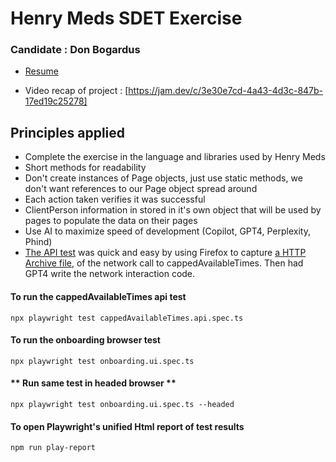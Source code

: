 
# Henry Meds SDET Exercise


### Candidate : Don Bogardus
- [Resume](Resume_Don_Bogardus.pdf)

- Video recap of project : [https://jam.dev/c/3e30e7cd-4a43-4d3c-847b-17ed19c25278]


## Principles applied
- Complete the exercise in the language and libraries used by Henry Meds
- Short methods for readability 
- Don't create instances of Page objects, just use static methods, we don't want references to our Page object spread around
- Each action taken verifies it was successful
- ClientPerson information in stored in it's own object that will be used by pages to populate the data on their pages
- Use AI to maximize speed of development (Copilot, GPT4, Perplexity, Phind)
- [The API test](tests/cappedAvailableTimes.api.spec.ts) was quick and easy by using Firefox to capture [a HTTP Archive file](onboard.henrymeds.com_v1call.har), of the network call to cappedAvailableTimes. Then had GPT4 write the network interaction code. 

#### **To run the cappedAvailableTimes api test**

    npx playwright test cappedAvailableTimes.api.spec.ts

#### **To run the onboarding browser test** 

    npx playwright test onboarding.ui.spec.ts

#### ** Run same test in headed browser **

    npx playwright test onboarding.ui.spec.ts --headed

#### **To open Playwright's unified Html report of test results**

    npm run play-report

